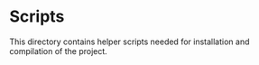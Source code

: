 # Scripts

This directory contains helper scripts needed for installation and compilation of the project.
